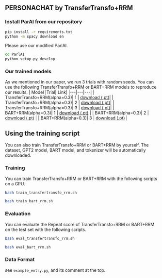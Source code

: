 ## PERSONACHAT by TransferTransfo+RRM
### Install ParAI from our repository
```bash
pip install -r requirements.txt
python -m spacy download en
```

Please use our modified ParlAI.
```bash
cd ParlAI
python setup.py develop
```

### Our trained models
As we mentioned in our paper, we run 3 trials with random seeds. You can use the following TransferTransfo+RRM or BART+RRM models to reproduce our results.
| Model |Trial| Link|
|---|---|---|
| TransferTransfo+RRM(alpha=0.3)| 1 | [download (.pt)](https://drive.google.com/file/d/1OQ1B3T8zlq6GzC-6JPD8fYI7BMjC3QrH/view?usp=sharing)|
| TransferTransfo+RRM(alpha=0.3)| 2 | [download (.pt)](https://drive.google.com/file/d/1pXNn6NzZITQ23yqq-Jq3JGL9bTHZtIq6/view?usp=sharing)|
| TransferTransfo+RRM(alpha=0.3)| 3 | [download (.pt)](https://drive.google.com/drive/folders/1AD2aFZY0cfUTLDhFMr_-JS_669mrSt0n?usp=sharing)|
| BART+RRM(alpha=0.3)| 1 | [download (.pt)](https://drive.google.com/file/d/1W_oleVMUbLSJVQIJKNv3eT39Jvk4uG44/view?usp=share_link) | 
| BART+RRM(alpha=0.3)| 2 | [download (.pt)](https://drive.google.com/file/d/1eOh2OC0zudm-zANM7d24XCuhYZ2bYcEb/view?usp=share_link) | 
| BART+RRM(alpha=0.3)| 3 | [download (.pt)](https://drive.google.com/file/d/1Xu_huddKFcnaq7nLM1Ed_nfJWDhAFmPr/view?usp=share_link) | 

## Using the training script
You can also train TransferTransfo+RRM or BART+RRM by yourself. 
The dataset, GPT2 model, BART model, and tokenizer will be automatically downloaded. 

### Training
You can train TransferTransfo+RRM or BART+RRM with the following scripts on a GPU.
```sh
bash train_transfertransfo_rrm.sh
```

```sh
bash train_bart_rrm.sh
```

### Evaluation
You can evaluate the Repeat score of TransferTransfo+RRM or BART+RRM on the test set with the following scripts.
```sh
bash eval_transfertransfo_rrm.sh
```

```sh
bash eval_bart_rrm.sh
```
### Data Format
see `example_entry.py`, and its comment at the top.
